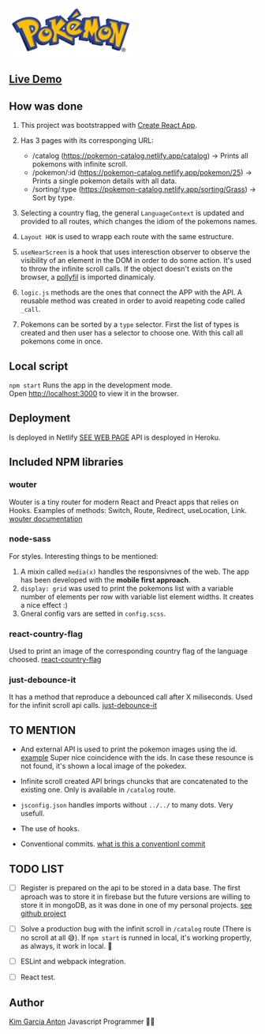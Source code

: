 <img alt="Magic mashroom"
    src="https://github.com/kimbali/pokemons-app/blob/main/src/images/pokemon-logo.png?raw=true"
    height="100px" />
	
## [Live Demo](https://pokemon-catalog.netlify.app)

## How was done

1. This project was bootstrapped with [Create React App](https://github.com/facebook/create-react-app).

2. Has 3 pages with its corresponging URL:

   - /catalog (https://pokemon-catalog.netlify.app/catalog) -> Prints all pokemons with infinite scroll. 
   - /pokemon/:id (https://pokemon-catalog.netlify.app/pokemon/25) -> Prints a single pokemon details with all data. 
   - /sorting/:type (https://pokemon-catalog.netlify.app/sorting/Grass) -> Sort by type. 

3. Selecting a country flag, the general `LanguageContext` is updated and provided to all routes, which changes the idiom of the pokemons names. 

4. `Layout HOK` is used to wrapp each route with the same estructure.

5. `useNearScreen` is a hook that uses interesction observer to observe the visibility of an element in the DOM in order to do some action. It's used to throw the infinite scroll calls. If the object doesn't exists on the browser, a [pollyfil](https://github.com/w3c/IntersectionObserver/tree/master/polyfill) is imported dinamicaly. 

6. `logic.js` methods are the ones that connect the APP with the API. A reusable method was created in order to avoid reapeting code called `_call`.

7. Pokemons can be sorted by a `type` selector. First the list of types is created and then user has a selector to choose one. With this call all pokemons come in once.  

## Local script 

`npm start`
Runs the app in the development mode.\
Open [http://localhost:3000](http://localhost:3000) to view it in the browser.

## Deployment

Is deployed in Netlify [SEE WEB PAGE](https://pokemon-catalog.netlify.app)
API is desployed in Heroku. 

## Included NPM libraries

### wouter

Wouter is a tiny router for modern React and Preact apps that relies on Hooks.
Examples of methods: Switch, Route, Redirect, useLocation, Link. 
[wouter documentation](https://www.npmjs.com/package/wouter)

### node-sass

For styles. Interesting things to be mentioned: 
1. A mixin called `media(x)` handles the responsivnes of the web. The app has been developed with the **mobile first approach**. 
2. `display: grid` was used to print the pokemons list with a variable number of elements per row with variable list element widths. It creates a nice effect :)
3. Gneral config vars are setted in `config.scss`. 

### react-country-flag

Used to print an image of the corresponding country flag of the language choosed. 
[react-country-flag](https://www.npmjs.com/package/react-country-flag)

### just-debounce-it

It has a method that reproduce a debounced call after X miliseconds. Used for the infinit scroll api calls.
[just-debounce-it](https://www.npmjs.com/package/just-debounce-it)

## TO MENTION

- And external API is used to print the pokemon images using the id. [example](https://pokeres.bastionbot.org/images/pokemon/6.png) Super nice coincidence with the ids. In case these resounce is not found, it's shown a local image of the pokedex. 

- Infinite scroll created API brings chuncks that are concatenated to the existing one. Only is available in `/catalog` route. 

- `jsconfig.json` handles imports without `../../` to many dots. Very usefull. 

- The use of hooks. 

- Conventional commits. [what is this a conventionl commit](https://www.conventionalcommits.org/en/v1.0.0/)

## TODO LIST

- [ ] Register is prepared on the api to be stored in a data base. The first aproach was to store it in firebase but the future versions are willing to store it in mongoDB, as it was done in one of my personal projects. [see github project](https://github.com/kimbali/hostess1.0/tree/main/hostess-api)

- [ ] Solve a production bug with the infinit scroll in `/catalog` route (There is no scroll at all 😅). If `npm start` is runned in local, it's working propertly, as always, it work in local. 🐞

- [ ] ESLint and webpack integration.

- [ ] React test.  


## Author
[Kim Garcia Anton](https://github.com/kimbali)
Javascript Programmer 👩‍💻 




